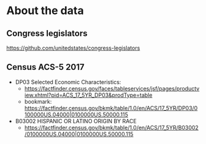# About the data


## Congress legislators

https://github.com/unitedstates/congress-legislators

## Census ACS-5 2017

- DP03 Selected Economic Characteristics: 
    - https://factfinder.census.gov/faces/tableservices/jsf/pages/productview.xhtml?pid=ACS_17_5YR_DP03&prodType=table
    - bookmark: https://factfinder.census.gov/bkmk/table/1.0/en/ACS/17_5YR/DP03/0100000US.04000|0100000US.50000.115
- B03002 HISPANIC OR LATINO ORIGIN BY RACE
    - https://factfinder.census.gov/bkmk/table/1.0/en/ACS/17_5YR/B03002/0100000US.04000|0100000US.50000.115
